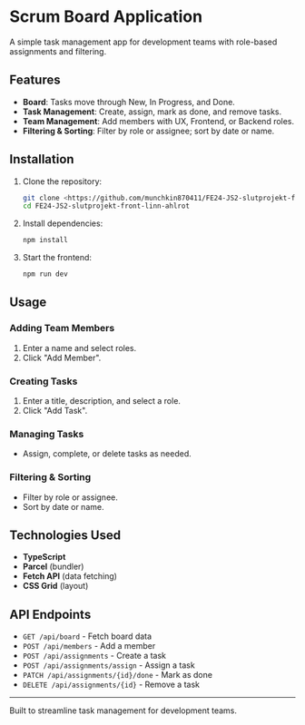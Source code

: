 # Scrum Board Application

A simple task management app for development teams with role-based assignments and filtering.

## Features
- **Board**: Tasks move through New, In Progress, and Done.
- **Task Management**: Create, assign, mark as done, and remove tasks.
- **Team Management**: Add members with UX, Frontend, or Backend roles.
- **Filtering & Sorting**: Filter by role or assignee; sort by date or name.

## Installation

1. Clone the repository:
   ```sh
   git clone <https://github.com/munchkin870411/FE24-JS2-slutprojekt-front-linn-ahlrot>
   cd FE24-JS2-slutprojekt-front-linn-ahlrot
   ```
2. Install dependencies:
   ```sh
   npm install
   ```
3. Start the frontend:
   ```sh
   npm run dev
   ```

## Usage

### Adding Team Members
1. Enter a name and select roles.
2. Click "Add Member".

### Creating Tasks
1. Enter a title, description, and select a role.
2. Click "Add Task".

### Managing Tasks
- Assign, complete, or delete tasks as needed.

### Filtering & Sorting
- Filter by role or assignee.
- Sort by date or name.

## Technologies Used
- **TypeScript**
- **Parcel** (bundler)
- **Fetch API** (data fetching)
- **CSS Grid** (layout)

## API Endpoints
- `GET /api/board` - Fetch board data
- `POST /api/members` - Add a member
- `POST /api/assignments` - Create a task
- `POST /api/assignments/assign` - Assign a task
- `PATCH /api/assignments/{id}/done` - Mark as done
- `DELETE /api/assignments/{id}` - Remove a task

---
Built to streamline task management for development teams.


